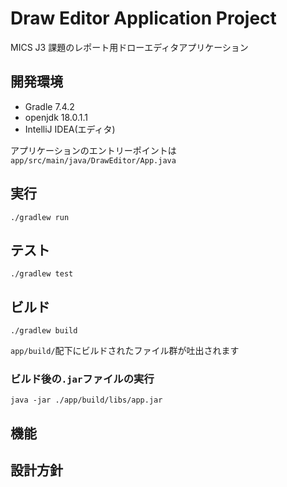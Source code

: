 # Draw Editor Application Project

MICS J3 課題のレポート用ドローエディタアプリケーション

## 開発環境
- Gradle 7.4.2
- openjdk 18.0.1.1
- IntelliJ IDEA(エディタ)

アプリケーションのエントリーポイントは`app/src/main/java/DrawEditor/App.java`

## 実行
```shell
./gradlew run
```

## テスト
```shell
./gradlew test 
```

## ビルド
```shell
./gradlew build 
```
`app/build/`配下にビルドされたファイル群が吐出されます

### ビルド後の`.jar`ファイルの実行
```shell
java -jar ./app/build/libs/app.jar
```

## 機能

## 設計方針
